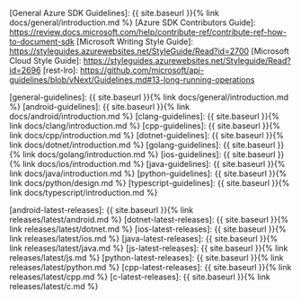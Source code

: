 [Architecture Board]: https://github.com/azure/azure-sdk/issues

[General Azure SDK Guidelines]: {{ site.baseurl }}{% link docs/general/introduction.md %}
[Azure SDK Contributors Guide]: https://review.docs.microsoft.com/help/contribute-ref/contribute-ref-how-to-document-sdk
[Microsoft Writing Style Guide]: https://styleguides.azurewebsites.net/StyleGuide/Read?id=2700
[Microsoft Cloud Style Guide]: https://styleguides.azurewebsites.net/Styleguide/Read?id=2696
[rest-lro]: https://github.com/microsoft/api-guidelines/blob/vNext/Guidelines.md#13-long-running-operations

[general-guidelines]: {{ site.baseurl }}{% link docs/general/introduction.md %}
[android-guidelines]: {{ site.baseurl }}{% link docs/android/introduction.md %}
[clang-guidelines]: {{ site.baseurl }}{% link docs/clang/introduction.md %}
[cpp-guidelines]: {{ site.baseurl }}{% link docs/cpp/introduction.md %}
[dotnet-guidelines]: {{ site.baseurl }}{% link docs/dotnet/introduction.md %}
[golang-guidelines]: {{ site.baseurl }}{% link docs/golang/introduction.md %}
[ios-guidelines]: {{ site.baseurl }}{% link docs/ios/introduction.md %}
[java-guidelines]: {{ site.baseurl }}{% link docs/java/introduction.md %}
[python-guidelines]: {{ site.baseurl }}{% link docs/python/design.md %}
[typescript-guidelines]: {{ site.baseurl }}{% link docs/typescript/introduction.md %}

[android-latest-releases]: {{ site.baseurl }}{% link releases/latest/android.md %}
[dotnet-latest-releases]: {{ site.baseurl }}{% link releases/latest/dotnet.md %}
[ios-latest-releases]: {{ site.baseurl }}{% link releases/latest/ios.md %}
[java-latest-releases]: {{ site.baseurl }}{% link releases/latest/java.md %}
[js-latest-releases]: {{ site.baseurl }}{% link releases/latest/js.md %}
[python-latest-releases]: {{ site.baseurl }}{% link releases/latest/python.md %}
[cpp-latest-releases]: {{ site.baseurl }}{% link releases/latest/cpp.md %}
[c-latest-releases]: {{ site.baseurl }}{% link releases/latest/c.md %}

[README-EXAMPLE]: https://github.com/Azure/azure-sdk/blob/master/docs/policies/README-EXAMPLE.md
[README-TEMPLATE]: https://github.com/Azure/azure-sdk/blob/master/docs/policies/README-TEMPLATE.md

